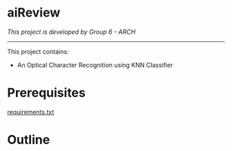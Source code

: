 # aiReview
*This project is developed by Group 6 - ARCH*

---------
This project contains:
- An Optical Character Recognition using KNN Classifier

# Prerequisites

[requirements.txt](requirements.txt) 

# Outline
